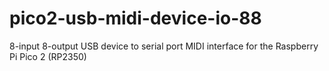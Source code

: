 # pico2-usb-midi-device-io-88
8-input 8-output USB device to serial port MIDI interface for the Raspberry Pi Pico 2 (RP2350)
